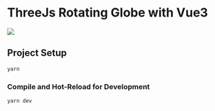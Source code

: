 # ThreeJs Rotating Globe with Vue3

![](https://github.com/NightWiing/three-vue3-globe/blob/main/public/ezgif.com-optimize.gif)

## Project Setup

```sh
yarn
```

### Compile and Hot-Reload for Development

```sh
yarn dev
```

